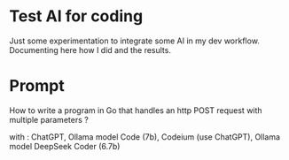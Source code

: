 # Test AI for coding

Just some experimentation to integrate some AI in my dev workflow.
Documenting here how I did and the results.

# Prompt

How to write a program in Go that handles an http POST request with multiple parameters ?

with : ChatGPT, Ollama model Code (7b), Codeium (use ChatGPT), Ollama model DeepSeek Coder (6.7b) 
